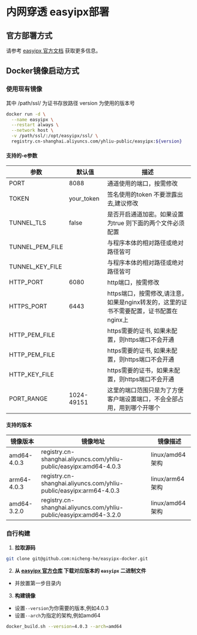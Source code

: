 # 内网穿透 easyipx部署

## 官方部署方式

请参考 [easyipx 官方文档](https://www.yuque.com/xinu/notes/mzagfszkmy1gecaf?singleDoc) 获取更多信息。

## Docker镜像启动方式

### 使用现有镜像

其中 /path/ssl/ 为证书存放路径 version 为使用的版本号

```bash
docker run -d \
  --name easyipx \
  --restart always \
  --network host \
  -v /path/ssl/:/opt/easyipx/ssl/ \
  registry.cn-shanghai.aliyuncs.com/yhliu-public/easyipx:${version}
```

#### 支持的-e参数

 参数              | 默认值        | 描述                                                  
-----------------|------------|-----------------------------------------------------
 PORT            | 8088       | 通道使用的端口，按需修改                                        
 TOKEN           | your_token | 签名使用的token 不要泄露出去,建议修改                              
 TUNNEL_TLS      | false      | 是否开启通道加密。如果设置为true 则下面的两个文件必须配置                     
 TUNNEL_PEM_FILE |            | 与程序本体的相对路径或绝对路径皆可                                   
 TUNNEL_KEY_FILE |            | 与程序本体的相对路径或绝对路径皆可                                   
 HTTP_PORT       | 6080       | http端口，按需修改                                         
 HTTPS_PORT      | 6443       | https端口，按需修改,请注意，如果是nginx转发的，这里的证书不需要配置，证书配置在nginx上 
 HTTP_PEM_FILE   |            | https需要的证书, 如果未配置，则https端口不会开通                      
 HTTP_PEM_FILE   |            | https需要的证书, 如果未配置，则https端口不会开通                      
 HTTP_KEY_FILE   |            | https需要的证书，如果未配置，则https端口不会开通                       
 PORT_RANGE      | 1024-49151 | 这里的端口范围只是为了方便客户端设置端口，不会全部占用，用到哪个开哪个                 

#### 支持的版本

 镜像版本        | 镜像地址                                                               | 镜像描述          
-------------|--------------------------------------------------------------------|---------------
 amd64-4.0.3 | registry.cn-shanghai.aliyuncs.com/yhliu-public/easyipx:amd64-4.0.3 | linux/amd64架构 
 arm64-4.0.3 | registry.cn-shanghai.aliyuncs.com/yhliu-public/easyipx:arm64-4.0.3 | linux/arm64架构 
 amd64-3.2.0 | registry.cn-shanghai.aliyuncs.com/yhliu-public/easyipx:amd64-3.2.0 | linux/amd64架构 

### 自行构建

1. **拉取源码**

```bash
git clone git@github.com:nicheng-he/easyipx-docker.git
```

2. **从 [easyipx 官方仓库](https://github.com/imxiny/easyipx/) 下载对应版本的 `easyipx` 二进制文件**

- 并放置第一步目录内

3. **构建镜像**

- 设置`--version`为你需要的版本,例如4.0.3
- 设置`--arch`为指定的架构,例如amd64

```bash
docker_build.sh --version=4.0.3 --arch=amd64
```
